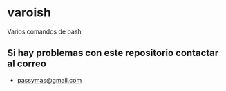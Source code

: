 # varoish
Varios comandos de bash

## Si hay problemas con este repositorio contactar al correo
 - passymas@gmail.com
